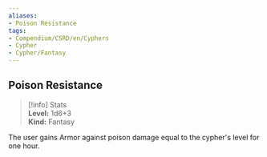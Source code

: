 ```yaml
---
aliases:
- Poison Resistance
tags:
- Compendium/CSRD/en/Cyphers
- Cypher
- Cypher/Fantasy
---
```


  
## Poison Resistance  
>[!info] Stats  
> **Level:** 1d6+3  
> **Kind:** Fantasy
  
The user gains Armor against poison damage equal to the cypher's level for one hour.